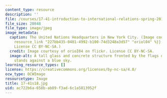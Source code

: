 ```yaml
---
content_type: resource
description: ''
file: /courses/17-41-introduction-to-international-relations-spring-2018/ac722b6a658bab89f3ad6c1a5813952f_17-41s18.jpg
file_size: 20848
file_type: image/jpeg
image_metadata:
  caption: The United Nations Headquarters in New York City. (Image courtesy of {{%
    resource_link "227bb435-0481-4992-b100-74d3248a3d57" "oriol04" %}} on flickr.
    License CC BY-NC-SA.)
  credit: Image courtesy of orioI04 on flickr. License CC BY-NC-SA.
  image-alt: A tall glass and concrete structure fronted by the flags of various nations
    stands against a blue sky.
learning_resource_types: []
license: https://creativecommons.org/licenses/by-nc-sa/4.0/
ocw_type: OCWImage
resourcetype: Image
title: 17-41s18.jpg
uid: ac722b6a-658b-ab89-f3ad-6c1a5813952f
---
```

